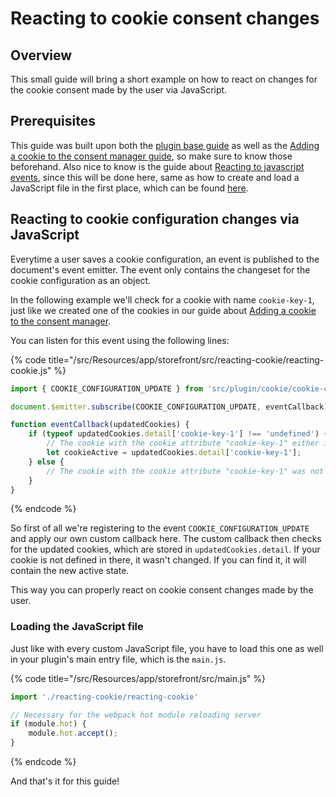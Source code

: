 # Reacting to cookie consent changes

## Overview

This small guide will bring a short example on how to react on changes for the cookie consent made by the user via JavaScript.

## Prerequisites

This guide was built upon both the [plugin base guide](../plugin-base-guide.md) as well as the [Adding a cookie to the consent manager guide](add-cookie-to-manager.md), so make sure to know those beforehand. Also nice to know is the guide about [Reacting to javascript events](reacting-to-javascript-events.md), since this will be done here, same as how to create and load a JavaScript file in the first place, which can be found [here](add-custom-javascript.md).

## Reacting to cookie configuration changes via JavaScript

Everytime a user saves a cookie configuration, an event is published to the document's event emitter. The event only contains the changeset for the cookie configuration as an object.

In the following example we'll check for a cookie with name `cookie-key-1`, just like we created one of the cookies in our guide about [Adding a cookie to the consent manager](add-cookie-to-manager.md).

You can listen for this event using the following lines:

{% code title="<plugin root>/src/Resources/app/storefront/src/reacting-cookie/reacting-cookie.js" %}
```javascript
import { COOKIE_CONFIGURATION_UPDATE } from 'src/plugin/cookie/cookie-configuration.plugin';

document.$emitter.subscribe(COOKIE_CONFIGURATION_UPDATE, eventCallback);

function eventCallback(updatedCookies) {
    if (typeof updatedCookies.detail['cookie-key-1'] !== 'undefined') {
        // The cookie with the cookie attribute "cookie-key-1" either is set active or from active to inactive
        let cookieActive = updatedCookies.detail['cookie-key-1'];
    } else {
        // The cookie with the cookie attribute "cookie-key-1" was not updated
    }
}
```
{% endcode %}

So first of all we're registering to the event `COOKIE_CONFIGURATION_UPDATE` and apply our own custom callback here. The custom callback then checks for the updated cookies, which are stored in `updatedCookies.detail`. If your cookie is not defined in there, it wasn't changed. If you can find it, it will contain the new active state.

This way you can properly react on cookie consent changes made by the user.

### Loading the JavaScript file

Just like with every custom JavaScript file, you have to load this one as well in your plugin's main entry file, which is the `main.js`.

{% code title="<plugin root>/src/Resources/app/storefront/src/main.js" %}
```javascript
import './reacting-cookie/reacting-cookie'

// Necessary for the webpack hot module reloading server
if (module.hot) {
    module.hot.accept();
}
```
{% endcode %}

And that's it for this guide!

